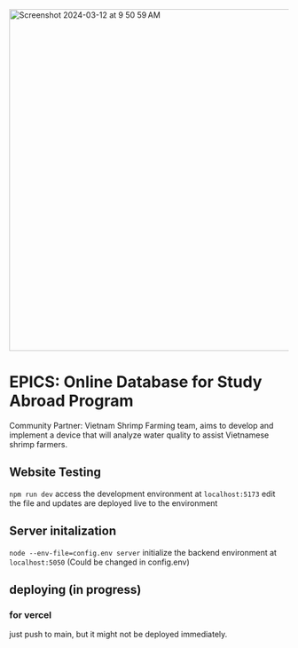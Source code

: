 <img width="616" alt="Screenshot 2024-03-12 at 9 50 59 AM" src="https://github.com/LuaanNguyen/epics-mern/assets/153343039/dda7458d-1332-4552-b556-0c42acd7fa37">

# EPICS: Online Database for Study Abroad Program
Community Partner: Vietnam Shrimp Farming team, aims to develop and implement a device that will analyze water quality to assist Vietnamese shrimp farmers.

## Website Testing
`npm run dev`
access the development environment at `localhost:5173`
edit the file and updates are deployed live to the environment

## Server initalization
`node --env-file=config.env server`
initialize the backend environment at `localhost:5050` (Could be changed in config.env)

## deploying (in progress)
### for vercel 
just push to main, but it might not be deployed immediately.

